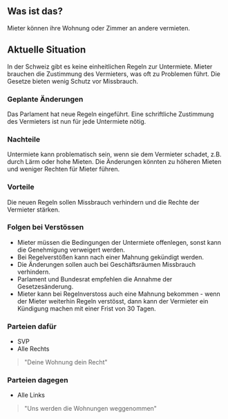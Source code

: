 ## Was ist das?
Mieter können ihre Wohnung oder Zimmer an andere vermieten.

## Aktuelle Situation
In der Schweiz gibt es keine einheitlichen Regeln zur Untermiete. Mieter brauchen die Zustimmung des Vermieters, was oft zu Problemen führt. Die Gesetze bieten wenig Schutz vor Missbrauch.

### Geplante Änderungen
Das Parlament hat neue Regeln eingeführt. Eine schriftliche Zustimmung des Vermieters ist nun für jede Untermiete nötig.

### Nachteile
Untermiete kann problematisch sein, wenn sie dem Vermieter schadet, z.B. durch Lärm oder hohe Mieten. Die Änderungen könnten zu höheren Mieten und weniger Rechten für Mieter führen.

### Vorteile
Die neuen Regeln sollen Missbrauch verhindern und die Rechte der Vermieter stärken.

### Folgen bei Verstössen
- Mieter müssen die Bedingungen der Untermiete offenlegen, sonst kann die Genehmigung verweigert werden.
- Bei Regelverstößen kann nach einer Mahnung gekündigt werden.
- Die Änderungen sollen auch bei Geschäftsräumen Missbrauch verhindern.
- Parlament und Bundesrat empfehlen die Annahme der Gesetzesänderung.
- Mieter kann bei Regelnverstoss auch eine Mahnung bekommen - wenn der Mieter weiterhin Regeln verstösst, dann kann der Vermieter ein Kündigung machen mit einer Frist von 30 Tagen. 


### Parteien dafür
- SVP
- Alle Rechts

> "Deine Wohnung dein Recht"

### Parteien dagegen
- Alle Links

> "Uns werden die Wohnungen weggenommen"
